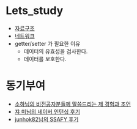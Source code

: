 # Lets_study

- [자료구조](https://github.com/sweetlulu486/Lets_study/tree/master/data_structure)
- [네트워크](https://github.com/sweetlulu486/Lets_study/tree/master/network)
- getter/setter 가 필요한 이유
  - 데이터의 유효성을 검사한다.
  - 데이터를 보호한다.

# 동기부여

- [소하님의 비전공자분들께 말씀드리는 제 경험과 조언](https://okky.kr/article/680617)
- [쟈 미님의 네이버 인턴십 후기](https://jyami.tistory.com/116)
- [junhok82님의 SSAFY 후기](https://velog.io/@junhok82/%EC%83%9D%EA%B0%81-%EB%82%98%EB%8A%94%EB%8C%80%EB%A1%9C-%EC%A0%81%EC%9D%80-SSAFY-1%ED%95%99%EA%B8%B0-%ED%9B%84%EA%B8%B0)
